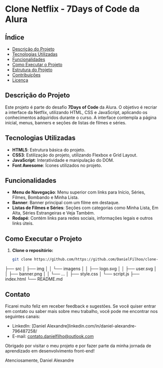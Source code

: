 # Clone Netflix - 7Days of Code da Alura

## Índice

- [Descrição do Projeto](#descrição-do-projeto)
- [Tecnologias Utilizadas](#tecnologias-utilizadas)
- [Funcionalidades](#funcionalidades)
- [Como Executar o Projeto](#como-executar-o-projeto)
- [Estrutura do Projeto](#estrutura-do-projeto)
- [Contribuições](#contribuições)
- [Licença](#licença)

## Descrição do Projeto

Este projeto é parte do desafio **7Days of Code** da Alura. O objetivo é recriar a interface da Netflix, utilizando HTML, CSS e JavaScript, aplicando os conhecimentos adquiridos durante o curso. A interface contempla a página inicial, menus, banners e seções de listas de filmes e séries.

## Tecnologias Utilizadas

- **HTML5**: Estrutura básica do projeto.
- **CSS3**: Estilização do projeto, utilizando Flexbox e Grid Layout.
- **JavaScript**: Interatividade e manipulação do DOM.
- **Font Awesome**: Ícones utilizados no projeto.

## Funcionalidades

- **Menu de Navegação**: Menu superior com links para Início, Séries, Filmes, Bombando e Minha Lista.
- **Banner**: Banner principal com um filme em destaque.
- **Listas de Filmes e Séries**: Seções com categorias como Minha Lista, Em Alta, Séries Estrangeiras e Veja Também.
- **Rodapé**: Contém links para redes sociais, informações legais e outros links úteis.

## Como Executar o Projeto

1. **Clone o repositório:**
   ```sh
   git clone https://github.com/https://github.com/DanielFilhoo/clone-netflix.git
├── src
│   ├── img
│   │   └── imagens
│   │       ├── logo.svg
│   │       ├── user.svg
│   │       ├── banner.png
│   │       └── ...
│   ├── style.css
│   └── script.js
├── index.html
└── README.md

## Contato

Ficarei muito feliz em receber feedback e sugestões. Se você quiser entrar em contato ou saber mais sobre meu trabalho, você pode me encontrar nos seguintes canais:

- LinkedIn: [Daniel Alexandre]linkedin.com/in/daniel-alexandre-796487258/
- E-mail: contato.danielfilho@outlook.com


Obrigado por visitar o meu projeto e por fazer parte da minha jornada de aprendizado em desenvolvimento front-end!

Atenciosamente,
Daniel Alexandre

